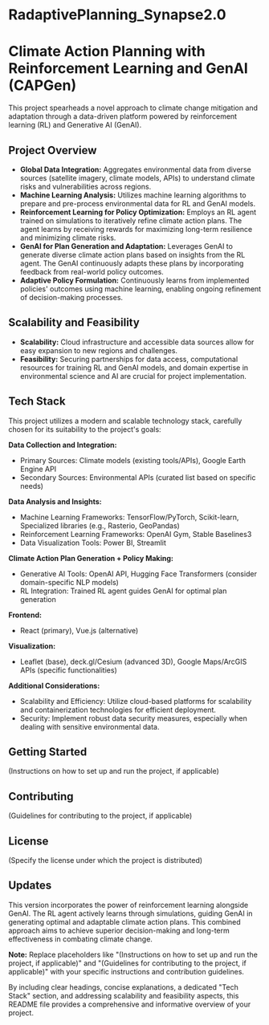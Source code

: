 ﻿# RadaptivePlanning_Synapse2.0

# Climate Action Planning with Reinforcement Learning and GenAI (CAPGen)

This project spearheads a novel approach to climate change mitigation and adaptation through a data-driven platform powered by reinforcement learning (RL) and Generative AI (GenAI).

## Project Overview

* **Global Data Integration:** Aggregates environmental data from diverse sources (satellite imagery, climate models, APIs) to understand climate risks and vulnerabilities across regions.
* **Machine Learning Analysis:** Utilizes machine learning algorithms to prepare and pre-process environmental data for RL and GenAI models.
* **Reinforcement Learning for Policy Optimization:** Employs an RL agent trained on simulations to iteratively refine climate action plans. The agent learns by receiving rewards for maximizing long-term resilience and minimizing climate risks.
* **GenAI for Plan Generation and Adaptation:** Leverages GenAI to generate diverse climate action plans based on insights from the RL agent. The GenAI continuously adapts these plans by incorporating feedback from real-world policy outcomes.
* **Adaptive Policy Formulation:** Continuously learns from implemented policies' outcomes using machine learning, enabling ongoing refinement of decision-making processes.

## Scalability and Feasibility

* **Scalability:** Cloud infrastructure and accessible data sources allow for easy expansion to new regions and challenges.
* **Feasibility:** Securing partnerships for data access, computational resources for training RL and GenAI models, and domain expertise in environmental science and AI are crucial for project implementation.

## Tech Stack

This project utilizes a modern and scalable technology stack, carefully chosen for its suitability to the project's goals:

**Data Collection and Integration:**

* Primary Sources: Climate models (existing tools/APIs), Google Earth Engine API
* Secondary Sources: Environmental APIs (curated list based on specific needs)

**Data Analysis and Insights:**

* Machine Learning Frameworks: TensorFlow/PyTorch, Scikit-learn, Specialized libraries (e.g., Rasterio, GeoPandas)
* Reinforcement Learning Frameworks: OpenAI Gym, Stable Baselines3
* Data Visualization Tools: Power BI, Streamlit

**Climate Action Plan Generation + Policy Making:**

* Generative AI Tools: OpenAI API, Hugging Face Transformers (consider domain-specific NLP models)
* RL Integration: Trained RL agent guides GenAI for optimal plan generation

**Frontend:**

* React (primary), Vue.js (alternative)

**Visualization:**

* Leaflet (base), deck.gl/Cesium (advanced 3D), Google Maps/ArcGIS APIs (specific functionalities)

**Additional Considerations:**

* Scalability and Efficiency: Utilize cloud-based platforms for scalability and containerization technologies for efficient deployment.
* Security: Implement robust data security measures, especially when dealing with sensitive environmental data.

## Getting Started

(Instructions on how to set up and run the project, if applicable)

## Contributing

(Guidelines for contributing to the project, if applicable)

## License

(Specify the license under which the project is distributed)

## Updates

This version incorporates the power of reinforcement learning alongside GenAI. The RL agent actively learns through simulations, guiding GenAI in generating optimal and adaptable climate action plans. This combined approach aims to achieve superior decision-making and long-term effectiveness in combating climate change.

**Note:** Replace placeholders like "(Instructions on how to set up and run the project, if applicable)" and "(Guidelines for contributing to the project, if applicable)" with your specific instructions and contribution guidelines.

By including clear headings, concise explanations, a dedicated "Tech Stack" section, and addressing scalability and feasibility aspects, this README file provides a comprehensive and informative overview of your project.
